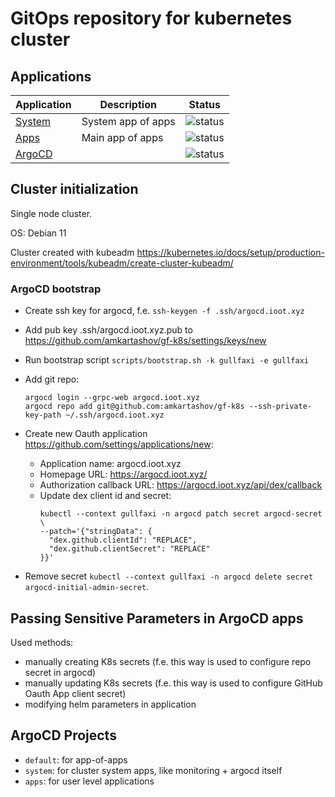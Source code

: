 # GitOps repository for kubernetes cluster

## Applications

|  Application   | Description | Status |
|----------------|-------------|--------|
| [System](https://argocd.ioot.xyz/applications/argocd/system) | System app of apps |![status](https://argocd.ioot.xyz/api/badge?name=system&revision=true)|
| [Apps](https://argocd.ioot.xyz/applications/argocd/apps) | Main app of apps |![status](https://argocd.ioot.xyz/api/badge?name=apps&revision=true)|
| [ArgoCD](https://argocd.ioot.xyz/applications/argocd/argo-cd) | |![status](https://argocd.ioot.xyz/api/badge?name=argo-cd&revision=true)|

## Cluster initialization

Single node cluster.

OS: Debian 11

Cluster created with kubeadm https://kubernetes.io/docs/setup/production-environment/tools/kubeadm/create-cluster-kubeadm/

### ArgoCD bootstrap

* Create ssh key for argocd, f.e. `ssh-keygen -f .ssh/argocd.ioot.xyz`
* Add pub key .ssh/argocd.ioot.xyz.pub to https://github.com/amkartashov/gf-k8s/settings/keys/new
* Run bootstrap script `scripts/bootstrap.sh -k gullfaxi -e gullfaxi`
* Add git repo:
  ```
  argocd login --grpc-web argocd.ioot.xyz
  argocd repo add git@github.com:amkartashov/gf-k8s --ssh-private-key-path ~/.ssh/argocd.ioot.xyz
  ```
* Create new Oauth application <https://github.com/settings/applications/new>:
  * Application name: argocd.ioot.xyz
  * Homepage URL: https://argocd.ioot.xyz/
  * Authorization callback URL: https://argocd.ioot.xyz/api/dex/callback
  * Update dex client id and secret:
    ```
    kubectl --context gullfaxi -n argocd patch secret argocd-secret \
    --patch='{"stringData": {
      "dex.github.clientId": "REPLACE",
      "dex.github.clientSecret": "REPLACE"
    }}'
    ```

* Remove secret `kubectl --context gullfaxi -n argocd delete secret argocd-initial-admin-secret`.

## Passing Sensitive Parameters in ArgoCD apps

Used methods:

* manually creating K8s secrets (f.e. this way is used to configure repo secret in argocd)
* manually updating K8s secrets (f.e. this way is used to configure GitHub Oauth App client secret)
* modifying helm parameters in application

## ArgoCD Projects

* `default`: for app-of-apps
* `system`: for cluster system apps, like monitoring + argocd itself
* `apps`: for user level applications
